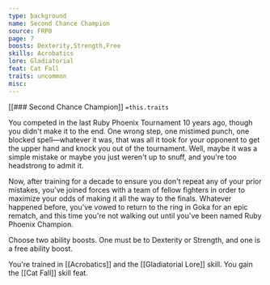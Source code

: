 ```yaml
---
type: background
name: Second Chance Champion 
source: FRP0
page: 7
boosts: Dexterity,Strength,Free
skills: Acrobatics
lore: Gladiatorial
feat: Cat Fall
traits: uncommon
misc: 
---
```


[[### Second Chance Champion]]
`=this.traits`


You competed in the last Ruby Phoenix Tournament 10 years ago, though you didn't make it to the end. One wrong step, one mistimed punch, one blocked spell—whatever it was, that was all it took for your opponent to get the upper hand and knock you out of the tournament. Well, maybe it was a simple mistake or maybe you just weren't up to snuff, and you're too headstrong to admit it.

Now, after training for a decade to ensure you don't repeat any of your prior mistakes, you've joined forces with a team of fellow fighters in order to maximize your odds of making it all the way to the finals. Whatever happened before, you've vowed to return to the ring in Goka for an epic rematch, and this time you're not walking out until you've been named Ruby Phoenix Champion.

Choose two ability boosts. One must be to Dexterity or Strength, and one is a free ability boost.

You're trained in [[Acrobatics]] and the [[Gladiatorial Lore]] skill. You gain the [[Cat Fall]] skill feat.

